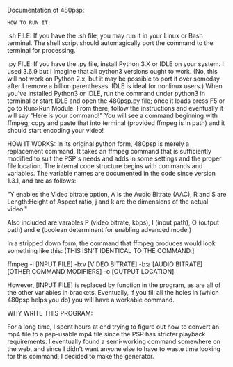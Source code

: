 Documentation of 480psp:

	HOW TO RUN IT:	
.sh FILE:
If you have the .sh file, you may run it in your Linux or Bash terminal.
The shell script should automagically port the command to the terminal for
processing.

.py FILE:
If you have the .py file, install Python 3.X or IDLE on your system. I used 
3.6.9 but I imagine that all python3 versions ought to work. (No, this will not 
work on Python 2.x, but it may be possible to port it over someday after I 
remove a billion parentheses. IDLE is ideal for nonlinux users.)
When you've installed Python3 or IDLE, run the command under python3 in 
terminal or start IDLE and open the 480psp.py file; once it loads press F5 or
go to Run>Run Module. From there, follow the instructions and eventually it 
will say "Here is your command!" You will see a command beginning with ffmpeg;
copy and paste that into terminal (provided ffmpeg is in path) and it should
start encoding your video!

HOW IT WORKS:
In its original python form, 480psp is merely a replacement command. It takes
an ffmpeg command that is sufficiently modified to suit the PSP's needs and
adds in some settings and the proper file location. The internal code structure
begins with commands and variables. The variable names are documented in the
code since version 1.3.1, and are as follows:

"Y enables the Video bitrate option, A is the Audio Bitrate (AAC), R and S are 
Length:Height of Aspect ratio, j and k are the dimensions of the actual video."

Also included are varables P (video bitrate, kbps), I (input path), O (output
path) and e (boolean determinant for enabling advanced mode.)

In a stripped down form, the command that ffmpeg produces would look something
like this: (THIS ISN'T IDENTICAL TO THE COMMAND.]

ffmpeg -i [INPUT FILE] -b:v [VIDEO BITRATE] -b:a [AUDIO BITRATE] [OTHER 
COMMAND MODIFIERS] -o [OUTPUT LOCATION]

However, [INPUT FILE] is replaced by function in the program, as are all of the
other variables in brackets. Eventually, if you fill all the holes in (which 
480psp helps you do) you will have a workable command.

WHY WRITE THIS PROGRAM:

For a long time, I spent hours at end trying to figure out how to convert an
mp4 file to a psp-usable mp4 file since the PSP has stricter playback 
requirements. I eventually found a semi-working command somewhere on the
web, and since I didn't want anyone else to have to waste time looking for this
command, I decided to make the generator.
